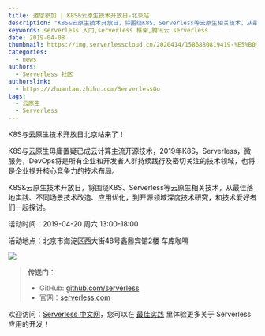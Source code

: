 ```yaml
---
title: 邀您参加 | K8S&云原生技术开放日-北京站
description: "K8S&云原生技术开放日，将围绕K8S、Serverless等云原生相关技术，从最佳落地实践、不同场景技术改造、应用优化，到开源领域深度技术研究，和技术爱好者们一起探讨。"
keywords: serverless 入门,serverless 框架,腾讯云 serverless
date: 2019-04-08
thumbnail: https://img.serverlesscloud.cn/2020414/1586880819419-%E5%B0%81%E9%9D%A2%E5%9B%BE%20%286%29.png
categories:
  - news
authors:
  - Serverless 社区
authorslink:
  - https://zhuanlan.zhihu.com/ServerlessGo
tags:
  - 云原生
  - Serverless
---
```


​K8S与云原生技术开放日北京站来了！


K8S与云原生毋庸置疑已成云计算主流开源技术，2019年K8S，Serverless，微服务，DevOps将是所有企业和开发者人群持续践行及密切关注的技术领域，也将是企业提升核心竞争力的技术布局。

K8S&云原生技术开放日，将围绕K8S、Serverless等云原生相关技术，从最佳落地实践、不同场景技术改造、应用优化，到开源领域深度技术研究，和技术爱好者们一起探讨。

活动时间：2019-04-20 周六 13:00-18:00

活动地点：北京市海淀区西大街48号鑫鼎宾馆2楼 车库咖啡

![](https://img.serverlesscloud.cn/qianyi/YHl6UWa9s60ic2Z2SbIdo6iarkFxmvq6dbfMHrtLiazr41Ac1ibTg0BoZlgLAZLEtbUOibISb2L5oEfNSV9arGYMzaA.jpg)

> **传送门：**
> - GitHub: [github.com/serverless](https://github.com/serverless/serverless/blob/master/README_CN.md) 
> - 官网：[serverless.com](https://serverless.com/)

欢迎访问：[Serverless 中文网](https://serverlesscloud.cn/)，您可以在 [最佳实践](https://serverlesscloud.cn/best-practice) 里体验更多关于 Serverless 应用的开发！
